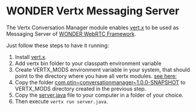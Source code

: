 WONDER Vertx Messaging Server 
=====

The Vertx Conversation Manager module enables [vert.x](http://vertx.io/) to be used as Messaging Server of [WONDER WebRTC Framework](http://hypercomm.github.io/wonder/).

Just follow these steps to have it running:

1. Install [vert.x](http://vertx.io/install.html).
2. Add vertx bin folder to your classpath environment variable
3. Create VERTX_MODS environment variable in your system, that should point to the directory where you have all vertx modules. [see here](http://vertx.io/mods_manual.html#system);
4. Copy the folder [com.ptin~conversationmanager~1.0.0-SNAPSHOT](https://github.com/hypercomm/vertx/tree/master/build/mods) to VERTX_MODS directory created in the previous step. 
5. Copy the [server.java](https://github.com/hypercomm/vertx/tree/master/server.java) file to your computer in a folder of your choice.
6. Then execute ``vertx run server.java``.
